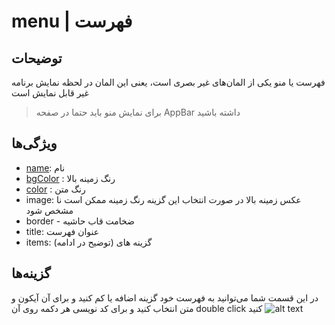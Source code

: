 # menu | فهرست

## توضیحات

فهرست یا منو یکی از المان‌های غیر بصری است، یعنی این المان در لحظه نمایش برنامه غیر قابل نمایش است

> برای نمایش منو باید حتما در صفحه AppBar داشته باشید

## ویژگی‌ها

- [name](/fa/properties/name.md): نام
- [bgColor](/fa/properties/color.md) : رنگ زمینه بالا
- [color](/fa/properties/color.md) : رنگ متن
- image: عکس زمینه بالا در صورت انتخاب این گزینه رنگ زمینه ممکن است نا مشخص شود
- border - ضخامت قاب حاشیه
- title: عنوان فهرست
- items: گزینه های (توضیح در ادامه)

## گزینه‌ها

در این قسمت شما می‌توانید به فهرست خود گزینه اضافه یا کم کنید و برای آن آیکون و متن انتخاب کنید و برای کد نویسی هر دکمه
روی آن double click کنید
![alt text](/doc/assets/images/properties/items.png)

